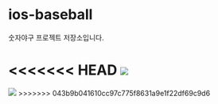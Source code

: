 # ios-baseball
숫자야구 프로젝트 저장소입니다. 

<<<<<<< HEAD
<img src="https://discord.com/channels/@me/793123892888600616/1009637056806404106">
=======
<img src="/Users/moonsungjin/Desktop/tobaggi/ios-baseball/F0232A69-1413-4827-A415-81A1E45491AD.jpeg">
>>>>>>> 043b9b041610cc97c775f8631a9e1f22df69c9d6
